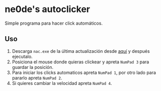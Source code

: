 # ne0de's autoclicker
Simple programa para hacer click automáticos.

## Uso
1. Descarga `nac.exe` de la última actualización desde [aquí](https://github.com/ne0de/nac/releases) y después ejecutalo.
2. Posiciona el mouse donde quieras clickear y apreta `NumPad 3` para guardar la posición.
3. Para iniciar los clicks automaticos apreta `NumPad 1`, por otro lado para pararlo apreta `NumPad 2`.
4. Si quieres cambiar la velocidad apreta `NumPad 4`.
